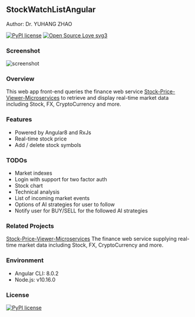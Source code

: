 ## StockWatchListAngular
Author: Dr. YUHANG ZHAO 

[![PyPI license](https://img.shields.io/pypi/l/ansicolortags.svg)](https://pypi.python.org/pypi/ansicolortags/)
[![Open Source Love svg3](https://badges.frapsoft.com/os/v3/open-source.svg?v=103)](https://github.com/ellerbrock/open-source-badges/)

### Screenshot
![screenshot](https://github.com/yuhang2685/Stock-WatchList-Angular/blob/master/frongpage.png)

### Overview
This web app front-end queries the finance web service [Stock-Price-Viewer-Microservices](https://github.com/yuhang2685/Stock-Price-Viewer-Microservices) to retrieve and display real-time market data including Stock, FX, CryptoCurrency and more.

### Features
- Powered by Angular8 and RxJs
- Real-time stock price
- Add / delete stock symbols

### TODOs
- Market indexes
- Login with support for two factor auth
- Stock chart
- Technical analysis
- List of incoming market events
- Options of AI strategies for user to follow
- Notify user for BUY/SELL for the followed AI strategies

### Related Projects
[Stock-Price-Viewer-Microservices](https://github.com/yuhang2685/Stock-Price-Viewer-Microservices)
The finance web service supplying real-time market data including Stock, FX, CryptoCurrency and more.

### Environment
- Angular CLI: 8.0.2
- Node.js: v10.16.0

### License
[![PyPI license](https://img.shields.io/pypi/l/ansicolortags.svg)](https://pypi.python.org/pypi/ansicolortags/)
